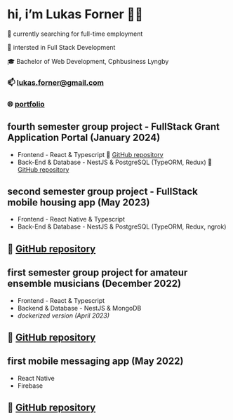 #       hi, i’m Lukas Forner 👋🏼

   🔎   currently searching for full-time employment

   🎯   intersted in Full Stack Development
   
   🎓   Bachelor of Web Development, Cphbusiness Lyngby
   
   
### 📫   lukas.forner@gmail.com

### 🌐   [portfolio](https://fornerlukas.com/)

##  fourth semester group project - FullStack Grant Application Portal (January 2024)
-    Frontend - React & Typescript
🔗 [GitHub repository](https://github.com/frustrabe/ApplicantPortal_Client)
-    Back-End & Database - NestJS & PostgreSQL (TypeORM, Redux)
🔗 [GitHub repository](https://github.com/frustrabe/ApplicantPortal_Server)


##  second semester group project - FullStack mobile housing app (May 2023)
-    Frontend - React Native & Typescript
-    Back-End & Database - NestJS & PostgreSQL (TypeORM, Redux, ngrok)
## 🔗 [GitHub repository](https://github.com/frustrabe/domea)

##  first semester group project for amateur ensemble musicians (December 2022)
-    Frontend - React & Typescript
-    Backend & Database - NestJS & MongoDB
-    *dockerized version (April 2023)*
## 🔗 [GitHub repository](https://github.com/frustrabe/devOps-daos.git)

##  first mobile messaging app (May 2022)
-    React Native
-    Firebase
## 🔗 [GitHub repository](https://github.com/frustrabe/chatrooms-native)
<!---
frustrabe/frustrabe is a ✨ special ✨ repository because its `README.md` (this file) appears on your GitHub profile.
You can click the Preview link to take a look at your changes.
--->
